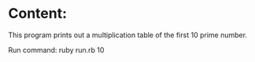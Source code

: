 # Content:

This program prints out a multiplication table of the first 10 prime number.

Run command:
ruby run.rb 10
